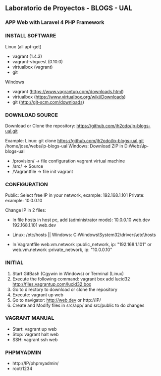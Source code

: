 ## Laboratorio de Proyectos - BLOGS - UAL 

### APP Web with Laravel 4 PHP Framework

### INSTALL SOFTWARE

Linux (all apt-get)
- vagrant (1.4.3)
- vagrant-vbguest (0.10.0)
- virtualbox (vagrant)
- git

Windows
- vagrant (https://www.vagrantup.com/downloads.html)
- virtualbox (https://www.virtualbox.org/wiki/Downloads)
- git (http://git-scm.com/downloads)

### DOWNLOAD SOURCE

Download or Clone the repository: https://github.com/jh2odo/lp-blogs-ual.git

Example:
Linux: git clone https://github.com/jh2odo/lp-blogs-ual.git /home/jose/webs/lp-blogs-ual
Windows: Download ZIP in D:\Webs\lp-blogs-ual

- /provision/ -> file configuration vagrant virtual machine
- /src/ -> Source
- /Vagrantfile -> file init vagrant

### CONFIGURATION

Public: Select free IP in your network, example: 192.168.1.101
Private: example: 10.0.0.10

Change IP in 2 files:

- In file hosts in host pc, add (administrator mode): 
10.0.0.10		web.dev
192.168.1.101	web.dev

- Linux: /etc/hosts || Windows: C:\Windows\System32\drivers\etc\hosts

- In Vagrantfile
web.vm.network :public_network, ip: "192.168.1.101" or web.vm.network :private_network, ip: "10.0.0.10"

### INITIAL

1. Start GitBash (Cgywin in Windows) or Terminal (Linux) 
2. Execute the following command:  vagrant box add lucid32 http://files.vagrantup.com/lucid32.box
3. Go to directory to download or clone the repository
4. Execute: vagrant up web
5. Go to navigator: http://web.dev or http://IP/
6. Create and Modify files in src/app/ and src/public to do changes

### VAGRANT MANUAL
- Start: vagrant up web
- Stop: vagrant halt web
- SSH: vagrant ssh web

### PHPMYADMIN
- http://IP/phpmyadmin/
- root/1234




